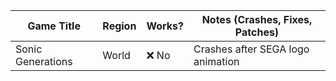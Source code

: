 | Game Title     | Region   | Works?     | Notes (Crashes, Fixes, Patches)      |
|----------------|----------|------------|--------------------------------------|
| Sonic Generations | World | ❌ No | Crashes after SEGA logo animation         |
